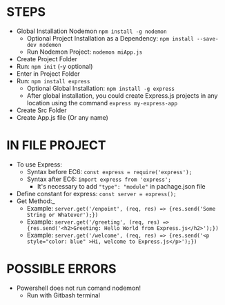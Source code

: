 # STEPS

* Global Installation Nodemon ```npm install -g nodemon```
    - Optional Project Installation as a Dependency: ```npm install --save-dev nodemon```
    - Run Nodemon Project: ```nodemon miApp.js```
* Create Project Folder
* Run: ```npm init``` (-y optional)
* Enter in Project Folder
* Run: ```npm install express```
    - Optional Global Installation: ```npm install -g express```
    - After global installation, you could create Express.js projects in any location using the command ```express my-express-app```
* Create Src Folder
* Create App.js file (Or any name)



# IN FILE PROJECT

* To use Express:
    - Syntax before EC6: ```const express = require('express');```
    - Syntax after EC6: ```import express from 'express';```
        - It's necessary to add ```"type": "module"``` in pachage.json file
*  Define constant for express: ```const server = express();```
* Get Method:_ 
    - Example: ```server.get('/enpoint', (req, res) => {res.send('Some String or Whatever');})```
    - Example: ```server.get('/greeting', (req, res) => {res.send('<h2>Greeting: Hello World from Express.js</h2>');})```
    - Example: ```server.get('/welcome', (req, res) => {res.send('<p style="color: blue" >Hi, welcome to Express.js</p>');})```




# POSSIBLE ERRORS
* Powershell does not run comand nodemon!
    - Run with Gitbash terminal

